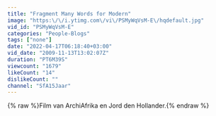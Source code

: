```yaml
---
title: "Fragment Many Words for Modern"
image: "https:\/\/i.ytimg.com\/vi\/PSMyWqVsM-E\/hqdefault.jpg"
vid_id: "PSMyWqVsM-E"
categories: "People-Blogs"
tags: ["none"]
date: "2022-04-17T06:18:40+03:00"
vid_date: "2009-11-13T13:02:07Z"
duration: "PT6M39S"
viewcount: "1679"
likeCount: "14"
dislikeCount: ""
channel: "SfA15Jaar"
---
```

{% raw %}Film van ArchiAfrika en Jord den Hollander.{% endraw %}
